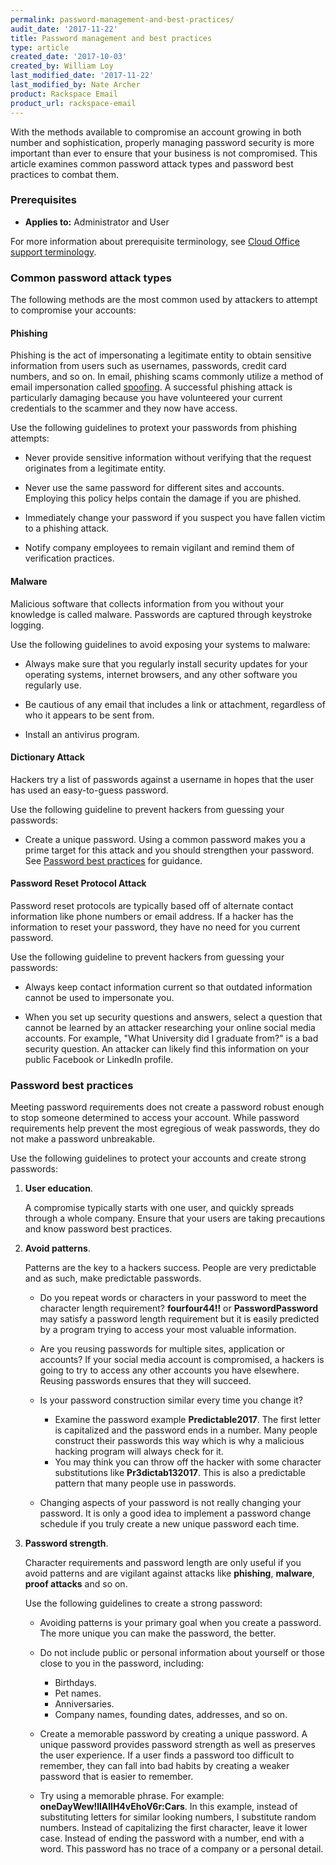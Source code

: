 ```yaml
---
permalink: password-management-and-best-practices/
audit_date: '2017-11-22'
title: Password management and best practices
type: article
created_date: '2017-10-03'
created_by: William Loy
last_modified_date: '2017-11-22'
last_modified_by: Nate Archer
product: Rackspace Email
product_url: rackspace-email
---
```



With the methods available to compromise an account growing in both number and sophistication, properly managing password security is more important than ever to ensure that your business is not compromised. This article examines common password attack types and password best practices to combat them.

### Prerequisites

- **Applies to:** Administrator and User

For more information about prerequisite terminology, see [Cloud Office support terminology](/how-to/cloud-office-support-terminology).


### Common password attack types

The following methods are the most common used by attackers to attempt to compromise your accounts:

#### Phishing 

Phishing is the act of impersonating a legitimate entity to obtain sensitive information from users such as usernames, passwords, credit card numbers, and so on. In email, phishing scams commonly utilize a method of email impersonation called [spoofing](/how-to/email-spoofing-explained). A successful phishing attack is particularly damaging because you have volunteered your current credentials to the scammer and they now have access.

Use the following guidelines to protext your passwords from phishing attempts:

- Never provide sensitive information without verifying that the request originates from a legitimate entity.

- Never use the same password for different sites and accounts. Employing this policy helps contain the damage if you are phished.

- Immediately change your password if you suspect you have fallen victim to a phishing attack.

- Notify company employees to remain vigilant and remind them of verification practices.

#### Malware

Malicious software that collects information from you without your knowledge is called
malware. Passwords are captured through keystroke logging.

Use the following guidelines to avoid exposing your systems to malware:

- Always make sure that you regularly install security updates for your operating systems, internet browsers, and any other software you regularly use.

- Be cautious of any email that includes a link or attachment, regardless of who it appears to be sent from.

- Install an antivirus program.

#### Dictionary Attack 

Hackers try a list of passwords against a username in hopes that the user has used an easy-to-guess password.

Use the following guideline to prevent hackers from guessing your passwords:

- Create a unique password. Using a common password makes you a prime target for this attack and you should strengthen your password. See [Password best practices](#password-best-practices) for guidance.

#### Password Reset Protocol Attack 

Password reset protocols are typically based off of alternate contact information like phone numbers or email address. If a hacker has the information to reset your password, they have no need for you current password.

Use the following guideline to prevent hackers from guessing your passwords:

- Always keep contact information current so that outdated information cannot be used to impersonate you.

- When you set up security questions and answers, select a question that cannot be learned by an attacker researching your online social media accounts. For example, "What University did I graduate from?" is a bad security question. An attacker can likely find this information on your public Facebook or LinkedIn profile.

### Password best practices

Meeting password requirements does not create a password robust enough to stop someone determined to access your account. While password requirements help prevent the most egregious of weak passwords, they do not make a password unbreakable.

Use the following guidelines to protect your accounts and create strong passwords:

1. **User education**. 

    A compromise typically starts with one user, and quickly spreads through a whole company. Ensure that your users are taking precautions and know password best practices.

2. **Avoid patterns**. 
    
    Patterns are the key to a hackers success. People are very predictable and as such, make predictable passwords.

      - Do you repeat words or characters in your password to meet the character length requirement? **fourfour44!!**  or **PasswordPassword** may satisfy a password length requirement but it is easily predicted by a program trying to access your most valuable information.

      - Are you reusing passwords for multiple sites, application or accounts? If your social media account is compromised, a hackers is going to try to access any other accounts you have elsewhere. Reusing passwords ensures that they will succeed.

      - Is your password construction similar every time you change it?
        
           - Examine the password example **Predictable2017**.  The first letter is capitalized and the password ends in a number. Many people construct their passwords this way which is why a malicious hacking program will always check for it.
           - You may think you can throw off the hacker with some character substitutions like **Pr3dictab132017**. This is also a predictable pattern that many people use in passwords.

      - Changing aspects of your password is not really changing your password. It is only a good idea to implement a password change schedule if you truly create a new unique password each time.

3. **Password strength**.  

    Character requirements and password length are only useful if you avoid patterns and are vigilant against attacks like **phishing**, **malware**, **proof attacks** and so on.
    
    Use the following guidelines to create a strong password:

      - Avoiding patterns is your primary goal when you create a password. The more unique you can make the password, the better.

      - Do not include public or personal information about yourself or those close to you in the password, including:

         - Birthdays.
         - Pet names.
         - Anniversaries.
         - Company names, founding dates, addresses, and so on.

      - Create a memorable password by creating a unique password. A unique password provides password strength as well as preserves the user experience. If a user finds a password too difficult to remember, they can fall into bad habits by creating a weaker password that is easier to remember.

      - Try using a memorable phrase. For example: **oneDayWew!llAllH4vEhoV6r:Cars**. In this example, instead of substituting letters for similar looking numbers, I substitute random numbers. Instead of capitalizing the first character,  leave it lower case. Instead of ending the password with a number, end with a word. This password has no trace of a company or a personal detail. 

